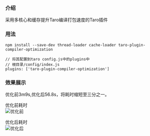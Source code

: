 ### 介绍
采用多核心和缓存提升Taro编译打包速度的Taro插件

### 用法
```
npm install --save-dev thread-loader cache-loader taro-plugin-compiler-optimization
```

```
// 将其配置到taro config.js中的plugins中
// 根目录/config/index.js
plugins: ['taro-plugin-compiler-optimization']
```

### 效果展示
优化前3m9s,优化后56.8s，将耗时缩短至三分之一。

优化前耗时  
![优化前](https://gitee.com/canntyield/cand_md_image/raw/master/2021_10/before.PNG)

优化后耗时  
![优化后](https://gitee.com/canntyield/cand_md_image/raw/master/2021_10/after.PNG)